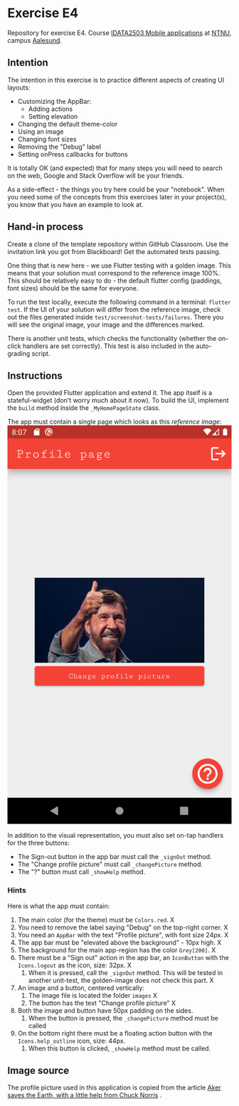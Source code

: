 # Exercise E4

Repository for exercise E4.
Course [IDATA2503 Mobile applications](https://www.ntnu.edu/studies/courses/IDATA2503)
at [NTNU](https://ntnu.edu), campus [Aalesund](https://www.ntnu.edu/alesund).

## Intention

The intention in this exercise is to practice different aspects of creating UI layouts:

* Customizing the AppBar:
    * Adding actions
    * Setting elevation
* Changing the default theme-color
* Using an image
* Changing font sizes
* Removing the "Debug" label
* Setting onPress callbacks for buttons

It is totally OK (and expected) that for many steps you will need to search on the web, Google and
Stack Overflow will be your friends.

As a side-effect - the things you try here could be your "notebook". When you need some of the
concepts from this exercises later in your project(s), you know that you have an example to look at.

## Hand-in process

Create a clone of the template repository within GitHub Classroom. Use the invitation link you got
from Blackboard! Get the automated tests passing.

One thing that is new here - we use Flutter testing with a golden image. This means that your
solution must correspond to the reference image 100%. This should be relatively easy to do - the
default flutter config (paddings, font sizes) should be the same for everyone.

To run the test locally, execute the following command in a terminal: `flutter test`. If the UI of
your solution will differ from the reference image, check out the files generated
inside `test/screenshot-tests/failures`. There you will see the original image, your image and the
differences marked.

There is another unit tests, which checks the functionality (whether the on-click handlers are set
correctly). This test is also included in the auto-grading script.

## Instructions

Open the provided Flutter application and extend it. The app itself is a stateful-widget (don't
worry much about it now). To build the UI, implement the `build` method inside
the `_MyHomePageState` class.

The app must contain a single page which looks as this _reference image_:
<img alt="Reference image for the solution" src="screenshot.png" title="Reference image" width="540"/>

In addition to the visual representation, you must also set on-tap handlers for the three buttons:
* The Sign-out button in the app bar must call the `_signOut` method.
* The "Change profile picture" must call `_changePicture` method.
* The "?" button must call `_showHelp` method.

### Hints

Here is what the app must contain:

1. The main color (for the theme) must be `Colors.red`. X
2. You need to remove the label saying "Debug" on the top-right corner. X
3. You need an `AppBar` with the text "Profile picture", with font size 24px. X
4. The app bar must be "elevated above the background" - 10px high. X
5. The background for the main app-region has the color `Grey[200]`. X
6. There must be a "Sign out" action in the app bar, an `IconButton` with the `Icons.logout` as the
   icon, size: 32px. X
    1. When it is pressed, call the `_signOut` method. This will be tested in another unit-test, the
       golden-image does not check this part. X
7. An image and a button, centered vertically: 
    1. The image file is located the folder `images` X
    2. The button has the text "Change profile picture" X
8. Both the image and button have 50px padding on the sides.
    1. When the button is pressed, the `_changePicture` method must be called
9. On the bottom right there must be a floating action button with the `Icons.help_outline` icon,
   size: 44px.
    1. When this button is clicked, `_showHelp` method must be called.

## Image source

The profile picture used in this application is copied from the
article [Aker saves the Earth, with a little help from Chuck Norris](https://www.upstreamonline.com/energy-transition/aker-saves-the-earth-with-a-little-help-from-chuck-norris/2-1-1064742)
.